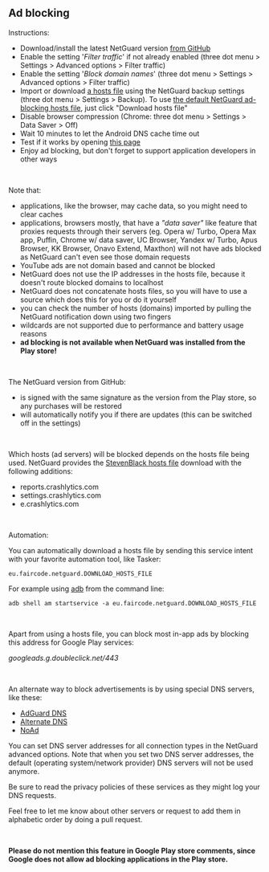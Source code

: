 Ad blocking
-----------

Instructions:

* Download/install the latest NetGuard version [from GitHub](https://github.com/M66B/NetGuard/releases)
* Enable the setting '*Filter traffic*' if not already enabled (three dot menu > Settings > Advanced options > Filter traffic)
* Enable the setting '*Block domain names*' (three dot menu > Settings > Advanced options > Filter traffic)
* Import or download [a hosts file](https://en.wikipedia.org/wiki/Hosts_(file)) using the NetGuard backup settings (three dot menu > Settings > Backup). To use [the default NetGuard ad-blocking hosts file](https://www.netguard.me/hosts), just click "Download hosts file"
* Disable browser compression (Chrome: three dot menu > Settings > Data Saver > Off)
* Wait 10 minutes to let the Android DNS cache time out
* Test if it works by opening [this page](http://www.netguard.me/test)
* Enjoy ad blocking, but don't forget to support application developers in other ways

<br />

Note that:

* applications, like the browser, may cache data, so you might need to clear caches
* applications, browsers mostly, that have a *"data saver"* like feature that proxies requests through their servers (eg. Opera w/ Turbo, Opera Max app, Puffin, Chrome w/ data saver, UC Browser, Yandex w/ Turbo, Apus Browser, KK Browser, Onavo Extend, Maxthon) will not have ads blocked as NetGuard can't even see those domain requests
* YouTube ads are not domain based and cannot be blocked
* NetGuard does not use the IP addresses in the hosts file, because it doesn't route blocked domains to localhost
* NetGuard does not concatenate hosts files, so you will have to use a source which does this for you or do it yourself
* you can check the number of hosts (domains) imported by pulling the NetGuard notification down using two fingers
* wildcards are not supported due to performance and battery usage reasons
* **ad blocking is not available when NetGuard was installed from the Play store!**

<br />

The NetGuard version from GitHub:

* is signed with the same signature as the version from the Play store, so any purchases will be restored
* will automatically notify you if there are updates (this can be switched off in the settings)

<br />

Which hosts (ad servers) will be blocked depends on the hosts file being used.
NetGuard provides the [StevenBlack hosts file](https://github.com/StevenBlack/hosts) download with the following additions:

* reports.crashlytics.com
* settings.crashlytics.com
* e.crashlytics.com

<br />

Automation:

You can automatically download a hosts file by sending this service intent with your favorite automation tool, like Tasker:

`eu.faircode.netguard.DOWNLOAD_HOSTS_FILE`

For example using [adb](https://developer.android.com/studio/command-line/adb.html) from the command line:

`adb shell am startservice -a eu.faircode.netguard.DOWNLOAD_HOSTS_FILE`

<br />

Apart from using a hosts file, you can block most in-app ads by blocking this address for Google Play services:

*googleads.g.doubleclick.net/443*

<br />

An alternate way to block advertisements is by using special DNS servers, like these:

* [AdGuard DNS](https://adguard.com/en/adguard-dns/overview.html)
* [Alternate DNS](https://alternate-dns.com/)
* [NoAd](https://noad.zone/)

You can set DNS server addresses for all connection types in the NetGuard advanced options.
Note that when you set two DNS server addresses, the default (operating system/network provider) DNS servers will not be used anymore.

Be sure to read the privacy policies of these services as they might log your DNS requests.

Feel free to let me know about other servers or request to add them in alphabetic order by doing a pull request.

<br />

**Please do not mention this feature in Google Play store comments, since Google does not allow ad blocking applications in the Play store.**
